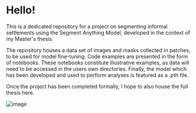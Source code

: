 # Hello!
This is a dedicated repository for a project on segmenting informal settlements using the Segment Anything Model, developed in the context of my Master's thesis.

The repository houses a data set of images and masks collected in patches, to be used for model fine-tuning.
Code examples are presented in the form of notebooks. These notebooks constitute illustrative examples, as data will need to be accessed in the users own directories.
Finally, the model which has been developed and used to perform analyses is featured as a .pth file.

Once the project has been completed formally, I hope to also house the full thesis here.

![image](https://github.com/user-attachments/assets/a5c0f88a-4b51-4fa1-a0e8-af1073cf81fc)

